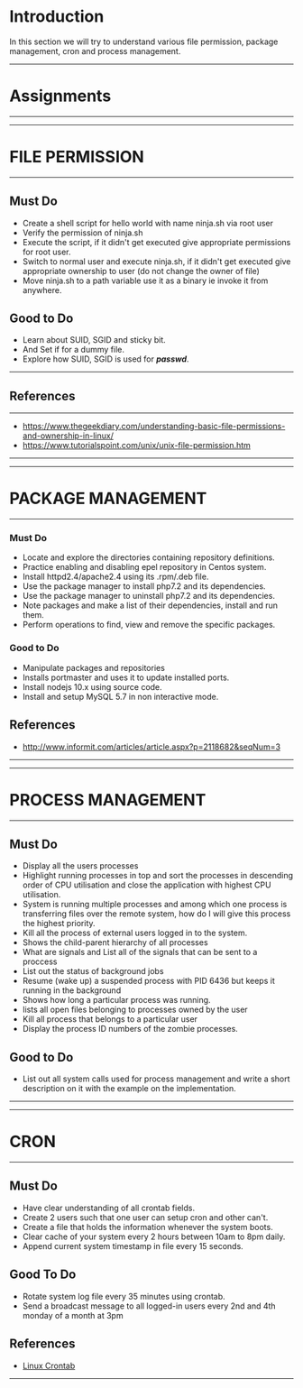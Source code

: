# Introduction
In this section we will try to understand various file permission, package management, cron and process management.

---
# Assignments
---
--- 
# FILE PERMISSION
---
## Must Do
- Create a shell script for hello world with name ninja.sh via root user
- Verify the permission of ninja.sh
- Execute the script, if it didn't get executed give appropriate permissions for root user.
- Switch to normal user and execute ninja.sh, if it didn't get executed give appropriate ownership to user (do not change the owner of file)
- Move ninja.sh to a path variable use it as a binary ie invoke it from anywhere.

## Good to Do
- Learn about SUID, SGID and sticky bit.
- And Set if for a dummy file.
- Explore how SUID, SGID is used for ***passwd***.
---

## References
---
* https://www.thegeekdiary.com/understanding-basic-file-permissions-and-ownership-in-linux/
* https://www.tutorialspoint.com/unix/unix-file-permission.htm
---

--- 
# PACKAGE MANAGEMENT
---
### Must Do

* Locate and explore the directories containing repository definitions.
* Practice enabling and disabling epel repository in Centos system.
* Install httpd2.4/apache2.4 using its .rpm/.deb file.
* Use the package manager to install php7.2 and its dependencies.
* Use the package manager to uninstall php7.2 and its dependencies.
* Note packages and make a list of their dependencies, install and run them.
* Perform operations to find, view and remove the specific packages.

### Good to Do

* Manipulate packages and repositories
* Installs portmaster and uses it to update installed ports.
* Install nodejs 10.x using source code.
* Install and setup MySQL 5.7 in non interactive mode.

## References
* http://www.informit.com/articles/article.aspx?p=2118682&seqNum=3
---

--- 
# PROCESS MANAGEMENT
---
## Must Do
- Display all the users processes
- Highlight running processes in top and sort the processes in descending order of CPU utilisation and close the application with  highest CPU utilisation.
- System is running multiple processes and among which one process is transferring files over the remote system, how do I will give this process the highest priority.
- Kill all the process of external users logged in to the system.
- Shows the child-parent hierarchy of all processes
- What are signals and List all of the signals that can be sent to a proccess
- List out the status of background jobs
- Resume (wake up) a suspended process with PID 6436 but keeps it running in the background
- Shows how long a particular process was running. 
- lists all open files belonging to processes owned by the user 
- Kill all process that belongs to a particular user
- Display the process ID numbers of the zombie processes.


## Good to Do
-  List out all system calls used for process management and write a short description on it with the example on the implementation.
---

--- 
# CRON
---

## Must Do
- Have clear understanding of all crontab fields.
- Create 2 users such that one user can setup cron and other can't.
- Create a file that holds the information whenever the system boots.
- Clear cache of your system every 2 hours between 10am to 8pm daily.
- Append current system timestamp in file every 15 seconds.

## Good To Do
- Rotate system log file every 35 minutes using crontab.
- Send a broadcast message to all logged-in users every 2nd and 4th monday of a month at 3pm

## References
* [Linux Crontab](https://www.educba.com/linux-crontab/)
---